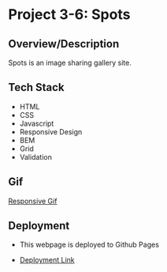 # Project 3-6: Spots

## Overview/Description

Spots is an image sharing gallery site.

## Tech Stack

- HTML
- CSS
- Javascript
- Responsive Design
- BEM
- Grid
- Validation

## Gif

[Responsive Gif](./images/demo)

## Deployment

- This webpage is deployed to Github Pages

- [Deployment Link](https://evanvhs.github.io/se_project_spots/)
